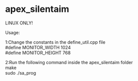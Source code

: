 # apex_silentaim  
  
LINUX ONLY!  
  
Usage:  
  
1:Change the constants in the define_util.cpp file  
#define MONITOR_WIDTH 1024  
#define MONITOR_HEIGHT 768  

2:Run the following command inside the apex_silentaim folder  
make  
sudo ./sa_prog  
